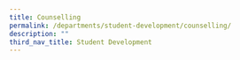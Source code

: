 ```yaml
---
title: Counselling
permalink: /departments/student-development/counselling/
description: ""
third_nav_title: Student Development
---
```

